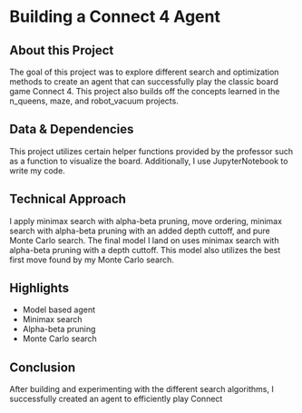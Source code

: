 # Building a Connect 4 Agent

## About this Project

The goal of this project was to explore different search and optimization methods to create an agent that can successfully play the classic board game Connect 4. This project also builds off the concepts learned in the n_queens, maze, and robot_vacuum projects. 

## Data & Dependencies

This project utilizes certain helper functions provided by the professor such as a function to visualize the board. Additionally, I use JupyterNotebook to write my code.

## Technical Approach

I apply minimax search with alpha-beta pruning, move ordering, minimax search with alpha-beta pruning with an added depth cuttoff, and pure Monte Carlo search. The final model I land on uses minimax search with alpha-beta pruning with a depth cuttoff. This model also utilizes the best first move found by my Monte Carlo search.

## Highlights
* Model based agent
* Minimax search
* Alpha-beta pruning
* Monte Carlo search

## Conclusion
After building and experimenting with the different search algorithms, I successfully created an agent to efficiently play Connect 

